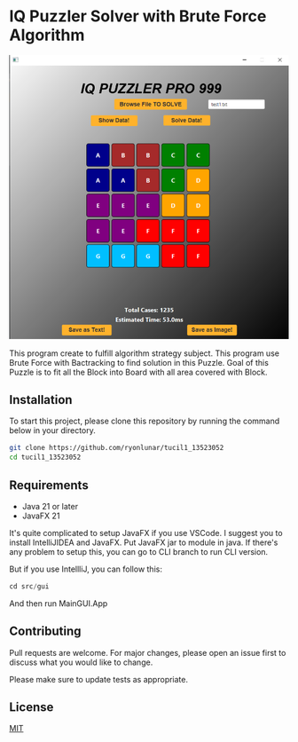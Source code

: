 # IQ Puzzler Solver with Brute Force Algorithm

![Image](https://github.com/ryonlunar/tucil1_13523052/blob/main/test/solution/assets.png)

This program create to fulfill algorithm strategy subject. This program use Brute Force with Bactracking to find solution in this Puzzle. Goal of this Puzzle is to fit all the Block into Board with all area covered with Block.

## Installation

To start this project, please clone this repository by running the command below in your directory.

```bash
git clone https://github.com/ryonlunar/tucil1_13523052
cd tucil1_13523052
```

## Requirements
- Java 21 or later
- JavaFX 21

It's quite complicated to setup JavaFX if you use VSCode. I suggest you to install IntelliJIDEA and JavaFX. Put JavaFX jar to module in java. If there's any problem to setup this, you can go to CLI branch to run CLI version.


But if you use IntellliJ, you can follow this:

```python
cd src/gui
```
And then run MainGUI.App

## Contributing

Pull requests are welcome. For major changes, please open an issue first
to discuss what you would like to change.

Please make sure to update tests as appropriate.

## License

[MIT](https://choosealicense.com/licenses/mit/)
